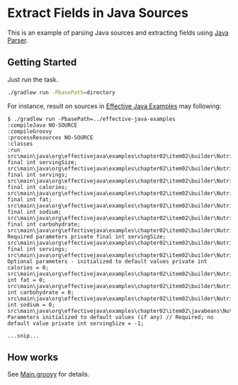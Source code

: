 # Extract Fields in Java Sources

This is an example of parsing Java sources and extracting fields using [Java Parser](https://github.com/javaparser/javaparser).


## Getting Started

Just run the task.

```bash
./gradlew run -PbasePath=directory
```

For instance, result on sources in [Effective Java Examples](https://github.com/marhan/effective-java-examples) may following:

```
$ ./gradlew run -PbasePath=../effective-java-examples
:compileJava NO-SOURCE
:compileGroovy
:processResources NO-SOURCE
:classes
:run
src\main\java\org\effectivejava\examples\chapter02\item02\builder\NutritionFacts.java,L5,NutritionFacts,private final int servingSize;
src\main\java\org\effectivejava\examples\chapter02\item02\builder\NutritionFacts.java,L6,NutritionFacts,private final int servings;
src\main\java\org\effectivejava\examples\chapter02\item02\builder\NutritionFacts.java,L7,NutritionFacts,private final int calories;
src\main\java\org\effectivejava\examples\chapter02\item02\builder\NutritionFacts.java,L8,NutritionFacts,private final int fat;
src\main\java\org\effectivejava\examples\chapter02\item02\builder\NutritionFacts.java,L9,NutritionFacts,private final int sodium;
src\main\java\org\effectivejava\examples\chapter02\item02\builder\NutritionFacts.java,L10,NutritionFacts,private final int carbohydrate;
src\main\java\org\effectivejava\examples\chapter02\item02\builder\NutritionFacts.java,L14,Builder,// Required parameters private final int servingSize;
src\main\java\org\effectivejava\examples\chapter02\item02\builder\NutritionFacts.java,L15,Builder,private final int servings;
src\main\java\org\effectivejava\examples\chapter02\item02\builder\NutritionFacts.java,L18,Builder,// Optional parameters - initialized to default values private int calories = 0;
src\main\java\org\effectivejava\examples\chapter02\item02\builder\NutritionFacts.java,L19,Builder,private int fat = 0;
src\main\java\org\effectivejava\examples\chapter02\item02\builder\NutritionFacts.java,L20,Builder,private int carbohydrate = 0;
src\main\java\org\effectivejava\examples\chapter02\item02\builder\NutritionFacts.java,L21,Builder,private int sodium = 0;
src\main\java\org\effectivejava\examples\chapter02\item02\javabeans\NutritionFacts.java,L6,NutritionFacts,// Parameters initialized to default values (if any) // Required; no default value private int servingSize = -1;

...snip...
```


## How works

See [Main.groovy](src/main/groovy/Main.groovy) for details.
